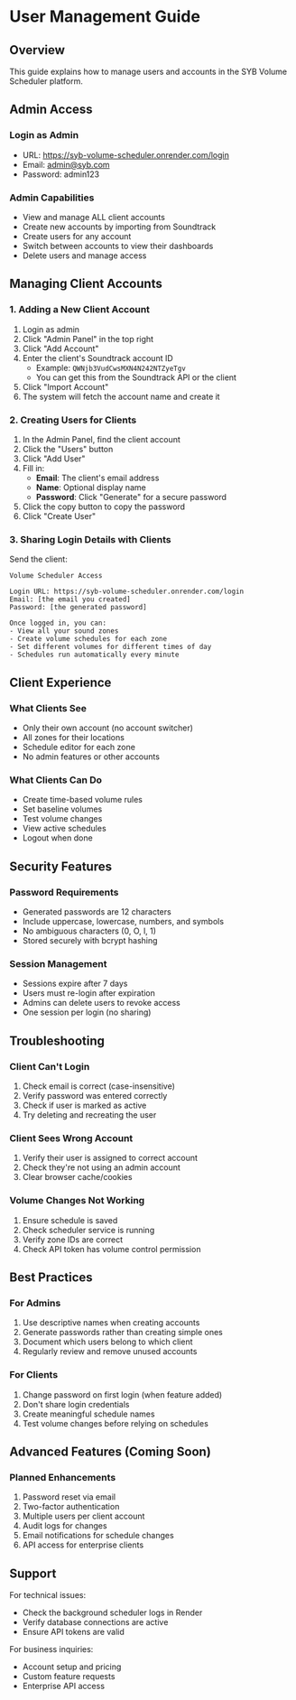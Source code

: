 # User Management Guide

## Overview
This guide explains how to manage users and accounts in the SYB Volume Scheduler platform.

## Admin Access

### Login as Admin
- URL: https://syb-volume-scheduler.onrender.com/login
- Email: admin@syb.com
- Password: admin123

### Admin Capabilities
- View and manage ALL client accounts
- Create new accounts by importing from Soundtrack
- Create users for any account
- Switch between accounts to view their dashboards
- Delete users and manage access

## Managing Client Accounts

### 1. Adding a New Client Account

1. Login as admin
2. Click "Admin Panel" in the top right
3. Click "Add Account"
4. Enter the client's Soundtrack account ID
   - Example: `QWNjb3VudCwsMXN4N242NTZyeTgv`
   - You can get this from the Soundtrack API or the client
5. Click "Import Account"
6. The system will fetch the account name and create it

### 2. Creating Users for Clients

1. In the Admin Panel, find the client account
2. Click the "Users" button
3. Click "Add User"
4. Fill in:
   - **Email**: The client's email address
   - **Name**: Optional display name
   - **Password**: Click "Generate" for a secure password
5. Click the copy button to copy the password
6. Click "Create User"

### 3. Sharing Login Details with Clients

Send the client:
```
Volume Scheduler Access

Login URL: https://syb-volume-scheduler.onrender.com/login
Email: [the email you created]
Password: [the generated password]

Once logged in, you can:
- View all your sound zones
- Create volume schedules for each zone
- Set different volumes for different times of day
- Schedules run automatically every minute
```

## Client Experience

### What Clients See
- Only their own account (no account switcher)
- All zones for their locations
- Schedule editor for each zone
- No admin features or other accounts

### What Clients Can Do
- Create time-based volume rules
- Set baseline volumes
- Test volume changes
- View active schedules
- Logout when done

## Security Features

### Password Requirements
- Generated passwords are 12 characters
- Include uppercase, lowercase, numbers, and symbols
- No ambiguous characters (0, O, l, 1)
- Stored securely with bcrypt hashing

### Session Management
- Sessions expire after 7 days
- Users must re-login after expiration
- Admins can delete users to revoke access
- One session per login (no sharing)

## Troubleshooting

### Client Can't Login
1. Check email is correct (case-insensitive)
2. Verify password was entered correctly
3. Check if user is marked as active
4. Try deleting and recreating the user

### Client Sees Wrong Account
1. Verify their user is assigned to correct account
2. Check they're not using an admin account
3. Clear browser cache/cookies

### Volume Changes Not Working
1. Ensure schedule is saved
2. Check scheduler service is running
3. Verify zone IDs are correct
4. Check API token has volume control permission

## Best Practices

### For Admins
1. Use descriptive names when creating accounts
2. Generate passwords rather than creating simple ones
3. Document which users belong to which client
4. Regularly review and remove unused accounts

### For Clients
1. Change password on first login (when feature added)
2. Don't share login credentials
3. Create meaningful schedule names
4. Test volume changes before relying on schedules

## Advanced Features (Coming Soon)

### Planned Enhancements
1. Password reset via email
2. Two-factor authentication
3. Multiple users per client account
4. Audit logs for changes
5. Email notifications for schedule changes
6. API access for enterprise clients

## Support

For technical issues:
- Check the background scheduler logs in Render
- Verify database connections are active
- Ensure API tokens are valid

For business inquiries:
- Account setup and pricing
- Custom feature requests
- Enterprise API access